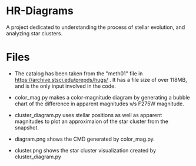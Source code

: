 # HR-Diagrams

A project dedicated to understanding the process of stellar evolution, and analyzing star clusters.

# Files

* The catalog has been taken from the "meth01" file in https://archive.stsci.edu/prepds/hugs/ . It has a file size of over 118MB, and is the only input involved in the code.

* color_mag.py makes a color-magnitude diagram by generating a bubble chart of the difference in apparent magnitudes v/s F275W magnitude.

* cluster_diagram.py uses stellar positions as well as apparent magnitudes to plot an approximaion of the star cluster from the snapshot.

* diagram.png shows the CMD generated by color_mag.py.

* cluster.png shows the star cluster visualization created by cluster_diagram.py


